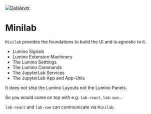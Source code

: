 [![Datalayer](https://raw.githubusercontent.com/datalayer/datalayer/main/res/logo/datalayer-25.svg?sanitize=true)](https://datalayer.io)

# Minilab

`Minilab` provides the foundations to build the UI and is agnostic to it.

- Lumino Signals
- Lumino Extension Machinery
- The Lumino Setttings
- The Lumino Commands
- The JupyterLab Services
- The JupyterLab App and App-Utils

It does not ship the Lumino Layouts not the Lumino Panels.

So you would come on top with e.g. `lab-react`, `lab-vue`...

`lab-react` and `lab-vue` can communicate via `Minilab`.
